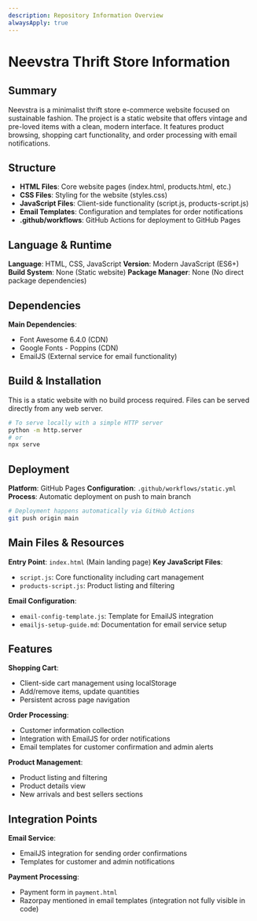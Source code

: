 ```yaml
---
description: Repository Information Overview
alwaysApply: true
---
```


# Neevstra Thrift Store Information

## Summary
Neevstra is a minimalist thrift store e-commerce website focused on sustainable fashion. The project is a static website that offers vintage and pre-loved items with a clean, modern interface. It features product browsing, shopping cart functionality, and order processing with email notifications.

## Structure
- **HTML Files**: Core website pages (index.html, products.html, etc.)
- **CSS Files**: Styling for the website (styles.css)
- **JavaScript Files**: Client-side functionality (script.js, products-script.js)
- **Email Templates**: Configuration and templates for order notifications
- **.github/workflows**: GitHub Actions for deployment to GitHub Pages

## Language & Runtime
**Language**: HTML, CSS, JavaScript
**Version**: Modern JavaScript (ES6+)
**Build System**: None (Static website)
**Package Manager**: None (No direct package dependencies)

## Dependencies
**Main Dependencies**:
- Font Awesome 6.4.0 (CDN)
- Google Fonts - Poppins (CDN)
- EmailJS (External service for email functionality)

## Build & Installation
This is a static website with no build process required. Files can be served directly from any web server.

```bash
# To serve locally with a simple HTTP server
python -m http.server
# or
npx serve
```

## Deployment
**Platform**: GitHub Pages
**Configuration**: `.github/workflows/static.yml`
**Process**: Automatic deployment on push to main branch

```bash
# Deployment happens automatically via GitHub Actions
git push origin main
```

## Main Files & Resources
**Entry Point**: `index.html` (Main landing page)
**Key JavaScript Files**:
- `script.js`: Core functionality including cart management
- `products-script.js`: Product listing and filtering

**Email Configuration**:
- `email-config-template.js`: Template for EmailJS integration
- `emailjs-setup-guide.md`: Documentation for email service setup

## Features
**Shopping Cart**:
- Client-side cart management using localStorage
- Add/remove items, update quantities
- Persistent across page navigation

**Order Processing**:
- Customer information collection
- Integration with EmailJS for order notifications
- Email templates for customer confirmation and admin alerts

**Product Management**:
- Product listing and filtering
- Product details view
- New arrivals and best sellers sections

## Integration Points
**Email Service**: 
- EmailJS integration for sending order confirmations
- Templates for customer and admin notifications

**Payment Processing**:
- Payment form in `payment.html`
- Razorpay mentioned in email templates (integration not fully visible in code)